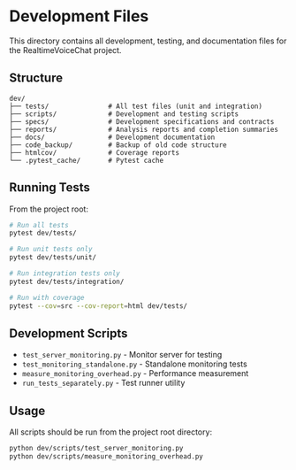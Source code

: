 # Development Files

This directory contains all development, testing, and documentation files for the RealtimeVoiceChat project.

## Structure

```
dev/
├── tests/               # All test files (unit and integration)
├── scripts/             # Development and testing scripts
├── specs/               # Development specifications and contracts
├── reports/             # Analysis reports and completion summaries
├── docs/                # Development documentation
├── code_backup/         # Backup of old code structure
├── htmlcov/             # Coverage reports
└── .pytest_cache/       # Pytest cache
```

## Running Tests

From the project root:

```bash
# Run all tests
pytest dev/tests/

# Run unit tests only
pytest dev/tests/unit/

# Run integration tests only
pytest dev/tests/integration/

# Run with coverage
pytest --cov=src --cov-report=html dev/tests/
```

## Development Scripts

- `test_server_monitoring.py` - Monitor server for testing
- `test_monitoring_standalone.py` - Standalone monitoring tests
- `measure_monitoring_overhead.py` - Performance measurement
- `run_tests_separately.py` - Test runner utility

## Usage

All scripts should be run from the project root directory:

```bash
python dev/scripts/test_server_monitoring.py
python dev/scripts/measure_monitoring_overhead.py
```
